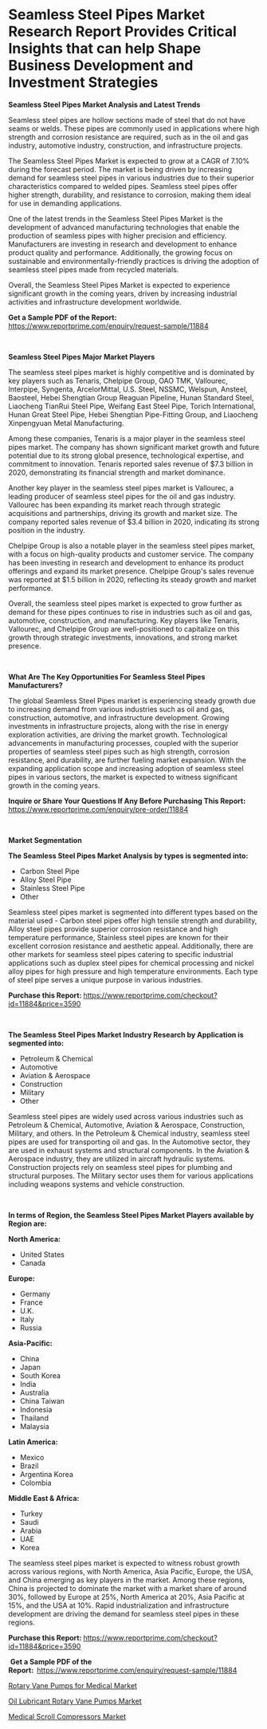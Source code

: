 <p><h1>Seamless Steel Pipes Market Research Report Provides Critical Insights that can help Shape Business Development and Investment Strategies</h1></p><p><strong>Seamless Steel Pipes Market Analysis and Latest Trends</strong></p>
<p><p>Seamless steel pipes are hollow sections made of steel that do not have seams or welds. These pipes are commonly used in applications where high strength and corrosion resistance are required, such as in the oil and gas industry, automotive industry, construction, and infrastructure projects.</p><p>The Seamless Steel Pipes Market is expected to grow at a CAGR of 7.10% during the forecast period. The market is being driven by increasing demand for seamless steel pipes in various industries due to their superior characteristics compared to welded pipes. Seamless steel pipes offer higher strength, durability, and resistance to corrosion, making them ideal for use in demanding applications. </p><p>One of the latest trends in the Seamless Steel Pipes Market is the development of advanced manufacturing technologies that enable the production of seamless pipes with higher precision and efficiency. Manufacturers are investing in research and development to enhance product quality and performance. Additionally, the growing focus on sustainable and environmentally-friendly practices is driving the adoption of seamless steel pipes made from recycled materials.</p><p>Overall, the Seamless Steel Pipes Market is expected to experience significant growth in the coming years, driven by increasing industrial activities and infrastructure development worldwide.</p></p>
<p><strong>Get a Sample PDF of the Report:&nbsp;</strong> <a href="https://www.reportprime.com/enquiry/request-sample/11884">https://www.reportprime.com/enquiry/request-sample/11884</a></p>
<p>&nbsp;</p>
<p><strong>Seamless Steel Pipes Major Market Players</strong></p>
<p><p>The seamless steel pipes market is highly competitive and is dominated by key players such as Tenaris, Chelpipe Group, OAO TMK, Vallourec, Interpipe, Syngenta, ArcelorMittal, U.S. Steel, NSSMC, Welspun, Ansteel, Baosteel, Hebei Shengtian Group Reaguan Pipeline, Hunan Standard Steel, Liaocheng TianRui Steel Pipe, Weifang East Steel Pipe, Torich International, Hunan Great Steel Pipe, Hebei Shengtian Pipe-Fitting Group, and Liaocheng Xinpengyuan Metal Manufacturing. </p><p>Among these companies, Tenaris is a major player in the seamless steel pipes market. The company has shown significant market growth and future potential due to its strong global presence, technological expertise, and commitment to innovation. Tenaris reported sales revenue of $7.3 billion in 2020, demonstrating its financial strength and market dominance.</p><p>Another key player in the seamless steel pipes market is Vallourec, a leading producer of seamless steel pipes for the oil and gas industry. Vallourec has been expanding its market reach through strategic acquisitions and partnerships, driving its growth and market size. The company reported sales revenue of $3.4 billion in 2020, indicating its strong position in the industry.</p><p>Chelpipe Group is also a notable player in the seamless steel pipes market, with a focus on high-quality products and customer service. The company has been investing in research and development to enhance its product offerings and expand its market presence. Chelpipe Group's sales revenue was reported at $1.5 billion in 2020, reflecting its steady growth and market performance.</p><p>Overall, the seamless steel pipes market is expected to grow further as demand for these pipes continues to rise in industries such as oil and gas, automotive, construction, and manufacturing. Key players like Tenaris, Vallourec, and Chelpipe Group are well-positioned to capitalize on this growth through strategic investments, innovations, and strong market presence.</p></p>
<p>&nbsp;</p>
<p><strong>What Are The Key Opportunities For Seamless Steel Pipes Manufacturers?</strong></p>
<p><p>The global Seamless Steel Pipes market is experiencing steady growth due to increasing demand from various industries such as oil and gas, construction, automotive, and infrastructure development. Growing investments in infrastructure projects, along with the rise in energy exploration activities, are driving the market growth. Technological advancements in manufacturing processes, coupled with the superior properties of seamless steel pipes such as high strength, corrosion resistance, and durability, are further fueling market expansion. With the expanding application scope and increasing adoption of seamless steel pipes in various sectors, the market is expected to witness significant growth in the coming years.</p></p>
<p><strong>Inquire or Share Your Questions If Any Before Purchasing This Report:</strong> <a href="https://www.reportprime.com/enquiry/pre-order/11884">https://www.reportprime.com/enquiry/pre-order/11884</a></p>
<p>&nbsp;</p>
<p><strong>Market Segmentation</strong></p>
<p><strong>The Seamless Steel Pipes Market Analysis by types is segmented into:</strong></p>
<p><ul><li>Carbon Steel Pipe</li><li>Alloy Steel Pipe</li><li>Stainless Steel Pipe</li><li>Other</li></ul></p>
<p><p>Seamless steel pipes market is segmented into different types based on the material used - Carbon steel pipes offer high tensile strength and durability, Alloy steel pipes provide superior corrosion resistance and high temperature performance, Stainless steel pipes are known for their excellent corrosion resistance and aesthetic appeal. Additionally, there are other markets for seamless steel pipes catering to specific industrial applications such as duplex steel pipes for chemical processing and nickel alloy pipes for high pressure and high temperature environments. Each type of steel pipe serves a unique purpose in various industries.</p></p>
<p><strong>Purchase this Report:&nbsp;</strong><a href="https://www.reportprime.com/checkout?id=11884&price=3590">https://www.reportprime.com/checkout?id=11884&price=3590</a></p>
<p>&nbsp;</p>
<p><strong>The Seamless Steel Pipes Market Industry Research by Application is segmented into:</strong></p>
<p><ul><li>Petroleum & Chemical</li><li>Automotive</li><li>Aviation & Aerospace</li><li>Construction</li><li>Military</li><li>Other</li></ul></p>
<p><p>Seamless steel pipes are widely used across various industries such as Petroleum & Chemical, Automotive, Aviation & Aerospace, Construction, Military, and others. In the Petroleum & Chemical industry, seamless steel pipes are used for transporting oil and gas. In the Automotive sector, they are used in exhaust systems and structural components. In the Aviation & Aerospace industry, they are utilized in aircraft hydraulic systems. Construction projects rely on seamless steel pipes for plumbing and structural purposes. The Military sector uses them for various applications including weapons systems and vehicle construction.</p></p>
<p>&nbsp;</p>
<p><strong>In terms of Region, the Seamless Steel Pipes Market Players available by Region are:</strong></p>
<p>
    <p> <strong> North America: </strong>
        <ul>
            <li>United States</li>
            <li>Canada</li>
        </ul>
        </p> 
    <p> <strong> Europe: </strong>
        <ul>
            <li>Germany</li>
            <li>France</li>
            <li>U.K.</li>
            <li>Italy</li>
            <li>Russia</li>
        </ul>
        </p> 
    <p> <strong> Asia-Pacific: </strong>
        <ul>
            <li>China</li>
            <li>Japan</li>
            <li>South Korea</li>
            <li>India</li>
            <li>Australia</li>
            <li>China Taiwan</li>
            <li>Indonesia</li>
            <li>Thailand</li>
            <li>Malaysia</li>
        </ul>
        </p> 
    <p> <strong> Latin America: </strong>
        <ul>
            <li>Mexico</li>
            <li>Brazil</li>
            <li>Argentina Korea</li>
            <li>Colombia</li>
        </ul>
        </p> 
    <p> <strong> Middle East & Africa: </strong>
        <ul>
            <li>Turkey</li>
            <li>Saudi</li>
            <li>Arabia</li>
            <li>UAE</li>
            <li>Korea</li>
        </ul>
    </p>
    </p>
<p><p>The seamless steel pipes market is expected to witness robust growth across various regions, with North America, Asia Pacific, Europe, the USA, and China emerging as key players in the market. Among these regions, China is projected to dominate the market with a market share of around 30%, followed by Europe at 25%, North America at 20%, Asia Pacific at 15%, and the USA at 10%. Rapid industrialization and infrastructure development are driving the demand for seamless steel pipes in these regions.</p></p>
<p><strong>Purchase this Report: </strong><a href="https://www.reportprime.com/checkout?id=11884&price=3590">https://www.reportprime.com/checkout?id=11884&price=3590</a></p>
<p>&nbsp;<strong>Get a Sample PDF of the Report:&nbsp;&nbsp;</strong><a href="https://www.reportprime.com/enquiry/request-sample/11884">https://www.reportprime.com/enquiry/request-sample/11884</a></p>
<p><strong></strong></p>
<p><p><a href="https://view.publitas.com/reportprime-1/rotary-vane-pumps-for-medical-market-research-report-unlocks-analysis-on-the-market-financial-status-market-size-and-market-revenue-upto-2030/">Rotary Vane Pumps for Medical Market</a></p><p><a href="https://view.publitas.com/reportprime-1/oil-lubricant-rotary-vane-pumps-market-research-report-provides-thorough-industry-overview-which-offers-an-in-depth-analysis-of-product-trends-and-new-market-divisions/">Oil Lubricant Rotary Vane Pumps Market</a></p><p><a href="https://view.publitas.com/reportprime-1/medical-scroll-compressors-market-research-report-reveals-the-latest-trends-and-opportunities-of-this-market-for-period-from-2023-2030/">Medical Scroll Compressors Market</a></p></p>